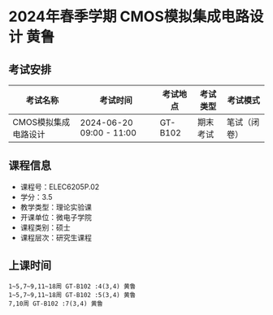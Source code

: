 # 2024年春季学期 CMOS模拟集成电路设计 黄鲁




## 考试安排

| 考试名称 | 考试时间 | 考试地点 | 考试类型 | 考试模式 |
| -------- | -------- | -------- | -------- | -------- |
| CMOS模拟集成电路设计 | 2024-06-20 09:00 - 11:00 | GT-B102 | 期末考试 | 笔试（闭卷） |





## 课程信息

- 课程号：ELEC6205P.02
- 学分：3.5
- 教学类型：理论实验课
- 开课单位：微电子学院
- 课程类别：硕士
- 课程层次：研究生课程

## 上课时间

```
1~5,7~9,11~18周 GT-B102 :4(3,4) 黄鲁
1~5,7~9,11~18周 GT-B102 :5(3,4) 黄鲁
7,10周 GT-B102 :7(3,4) 黄鲁
```

